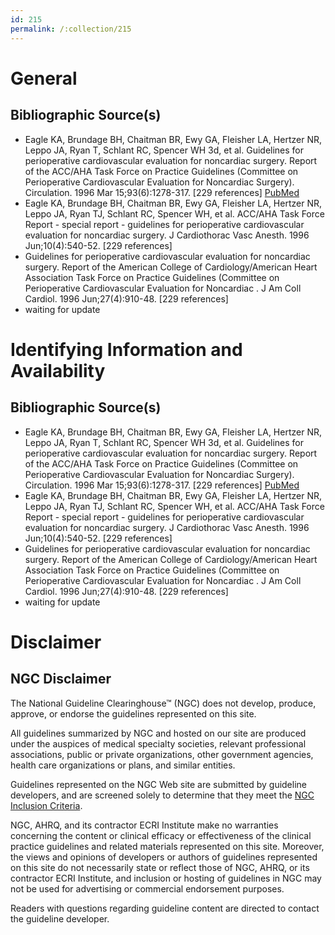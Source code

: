 ```yaml
---
id: 215
permalink: /:collection/215
---
```


# General

## Bibliographic Source(s)

- Eagle KA, Brundage BH, Chaitman BR, Ewy GA, Fleisher LA, Hertzer NR, Leppo JA, Ryan T, Schlant RC, Spencer WH 3d, et al. Guidelines for perioperative cardiovascular evaluation for noncardiac surgery. Report of the ACC/AHA Task Force on Practice Guidelines (Committee on Perioperative Cardiovascular Evaluation for Noncardiac Surgery). Circulation. 1996 Mar 15;93(6):1278-317. [229 references] [ PubMed ](http://www.ncbi.nlm.nih.gov/entrez/query.fcgi?cmd=Retrieve&db=pubmed&dopt=Abstract&list_uids=8653858)
- Eagle KA, Brundage BH, Chaitman BR, Ewy GA, Fleisher LA, Hertzer NR, Leppo JA, Ryan TJ, Schlant RC, Spencer WH, et al. ACC/AHA Task Force Report - special report - guidelines for perioperative cardiovascular evaluation for noncardiac surgery. J Cardiothorac Vasc Anesth. 1996 Jun;10(4):540-52. [229 references]
- Guidelines for perioperative cardiovascular evaluation for noncardiac surgery. Report of the American College of Cardiology/American Heart Association Task Force on Practice Guidelines (Committee on Perioperative Cardiovascular Evaluation for Noncardiac . J Am Coll Cardiol. 1996 Jun;27(4):910-48. [229 references]
- waiting for update

# Identifying Information and Availability

## Bibliographic Source(s)

- Eagle KA, Brundage BH, Chaitman BR, Ewy GA, Fleisher LA, Hertzer NR, Leppo JA, Ryan T, Schlant RC, Spencer WH 3d, et al. Guidelines for perioperative cardiovascular evaluation for noncardiac surgery. Report of the ACC/AHA Task Force on Practice Guidelines (Committee on Perioperative Cardiovascular Evaluation for Noncardiac Surgery). Circulation. 1996 Mar 15;93(6):1278-317. [229 references] [ PubMed ](http://www.ncbi.nlm.nih.gov/entrez/query.fcgi?cmd=Retrieve&db=pubmed&dopt=Abstract&list_uids=8653858)
- Eagle KA, Brundage BH, Chaitman BR, Ewy GA, Fleisher LA, Hertzer NR, Leppo JA, Ryan TJ, Schlant RC, Spencer WH, et al. ACC/AHA Task Force Report - special report - guidelines for perioperative cardiovascular evaluation for noncardiac surgery. J Cardiothorac Vasc Anesth. 1996 Jun;10(4):540-52. [229 references]
- Guidelines for perioperative cardiovascular evaluation for noncardiac surgery. Report of the American College of Cardiology/American Heart Association Task Force on Practice Guidelines (Committee on Perioperative Cardiovascular Evaluation for Noncardiac . J Am Coll Cardiol. 1996 Jun;27(4):910-48. [229 references]
- waiting for update

# Disclaimer

## NGC Disclaimer

The National Guideline Clearinghouse™ (NGC) does not develop, produce, approve, or endorse the guidelines represented on this site.

All guidelines summarized by NGC and hosted on our site are produced under the auspices of medical specialty societies, relevant professional associations, public or private organizations, other government agencies, health care organizations or plans, and similar entities.

Guidelines represented on the NGC Web site are submitted by guideline developers, and are screened solely to determine that they meet the [NGC Inclusion Criteria](/help-and-about/summaries/inclusion-criteria).

NGC, AHRQ, and its contractor ECRI Institute make no warranties concerning the content or clinical efficacy or effectiveness of the clinical practice guidelines and related materials represented on this site. Moreover, the views and opinions of developers or authors of guidelines represented on this site do not necessarily state or reflect those of NGC, AHRQ, or its contractor ECRI Institute, and inclusion or hosting of guidelines in NGC may not be used for advertising or commercial endorsement purposes.

Readers with questions regarding guideline content are directed to contact the guideline developer.

